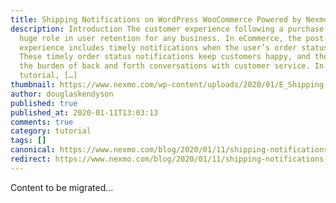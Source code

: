```yaml
---
title: Shipping Notifications on WordPress WooCommerce Powered by Nexmo SMS
description: Introduction The customer experience following a purchase plays a
  huge role in user retention for any business. In eCommerce, the post-purchase
  experience includes timely notifications when the user’s order status changes.
  These timely order status notifications keep customers happy, and they reduce
  the burden of back and forth conversations with customer service. In this
  tutorial, […]
thumbnail: https://www.nexmo.com/wp-content/uploads/2020/01/E_Shipping-Notifications_1200x600.png
author: douglaskendyson
published: true
published_at: 2020-01-11T13:03:13
comments: true
category: tutorial
tags: []
canonical: https://www.nexmo.com/blog/2020/01/11/shipping-notifications-on-wordpress-woocommerce-with-nexmo-sms-dr
redirect: https://www.nexmo.com/blog/2020/01/11/shipping-notifications-on-wordpress-woocommerce-with-nexmo-sms-dr
---
```

Content to be migrated...
